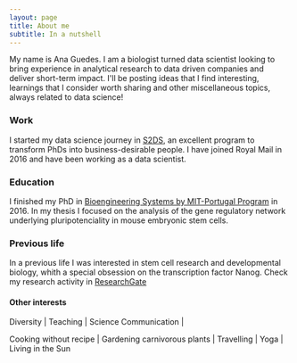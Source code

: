 ```yaml
---
layout: page
title: About me
subtitle: In a nutshell
---
```


My name is Ana Guedes. I am a biologist turned data scientist looking to bring experience in analytical research to data driven companies and deliver short-term impact.
I'll be posting ideas that I find interesting, learnings that I consider worth sharing and other miscellaneous topics, always related to data science! 


### Work
I started my data science journey in [S2DS](http://www.s2ds.org/), an excellent program to transform PhDs into business-desirable people. 
I have joined Royal Mail in 2016 and have been working as a data scientist. 


### Education
I finished my PhD in [Bioengineering Systems by MIT-Portugal Program](https://www.mitportugal.org/education/bioengineering-systems/doctoral-program) in 2016. In my thesis I focused on the analysis of the gene regulatory network underlying pluripotenciality in mouse embryonic stem cells. 


### Previous life
In a previous life I was interested in stem cell research and developmental biology, whith a special obsession on the transcription factor Nanog. 
Check my research activity in [ResearchGate](https://www.researchgate.net/profile/Ana_Guedes9)


#### Other interests
Diversity | Teaching | Science Communication |

Cooking without recipe | Gardening carnivorous plants | Travelling | Yoga | Living in the Sun
